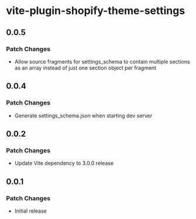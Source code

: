 # vite-plugin-shopify-theme-settings

## 0.0.5

### Patch Changes

- Allow source fragments for settings_schema to contain multiple sections as an array instead of just one section object per fragment

## 0.0.4

### Patch Changes

- Generate settings_schema.json when starting dev server

## 0.0.2

### Patch Changes

- Update Vite dependency to 3.0.0 release

## 0.0.1

### Patch Changes

- Initial release

